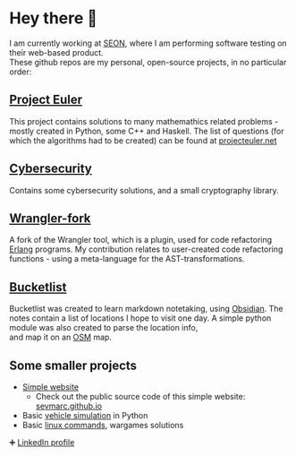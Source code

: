 # Hey there 👋

I am currently working at [SEON](https://seon.io), where I am performing software testing on their web-based product.  
These github repos are my personal, open-source projects, in no particular order:  

## [Project Euler](https://github.com/sevmarc/project_euler)

This project contains solutions to many mathemathics related problems - mostly created in Python, some C++ and Haskell. The list of questions (for which the algorithms had to be created) can be found at [projecteuler.net](https://projecteuler.net)

## [Cybersecurity](https://github.com/sevmarc/cybersecurity)

Contains some cybersecurity solutions, and a small cryptography library.

## [Wrangler-fork](https://github.com/sevmarc/wrangler)

A fork of the Wrangler tool, which is a plugin, used for code refactoring [Erlang](https://www.erlang.org) programs. My contribution relates to user-created code refactoring functions - using a meta-language for the AST-transformations.

## [Bucketlist](https://github.com/sevmarc/bucketlist)

Bucketlist was created to learn markdown notetaking, using [Obsidian](obsidian.md). The notes contain a list of locations I hope to visit one day. A simple python module was also created to parse the location info,  
and map it on an [OSM](https://www.openstreetmap.org) map.  

## Some smaller projects

- [Simple website](https://github.com/sevmarc/sevmarc.github.io)
  - Check out the public source code of this simple website: [sevmarc.github.io](https://sevmarc.github.io)
- Basic [vehicle simulation](https://github.com/sevmarc/vehicle_simulation-swtesting_practice) in Python
- Basic [linux commands](https://github.com/sevmarc/configs-linux-knowhow), wargames solutions

:heavy_plus_sign: [LinkedIn profile](https://www.linkedin.com/in/marton-sevella)

<!--
**sevmarc/sevmarc** is a ✨ _special_ ✨ repository because its `README.md` (this file) appears on your GitHub profile.

Here are some ideas to get you started:

- 🔭 I’m currently working on ...
- 🌱 I’m currently learning ...
- 👯 I’m looking to collaborate on ...
- 🤔 I’m looking for help with ...
- 💬 Ask me about ...
- 📫 How to reach me: ...
- 😄 Pronouns: ...
- ⚡ Fun fact: ...
-->
